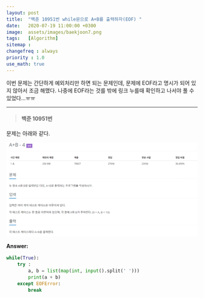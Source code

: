 ```yaml
---
layout: post
title:  "백준 10951번 while문으로 A+B를 출력하자(EOF) "
date:   2020-07-19 11:00:00 +0300
image:  assets/images/baekjoon7.png
tags:   [Algorithm]
sitemap :
changefreq : always
priority : 1.0
use_math: true
---
```


이번 문제는 간단하게 예외처리만 하면 되는 문제인데, 문제에 EOF라고 명시가 되어 있지 않아서 조금 해맸다. 나중에 EOF라는 것를 밖에 링크 누를때 확인하고 나서야 풀 수 있었다...ㅠㅠ

----------

> #### 백준 10951번 

문제는 아래와 같다.

<center><img src="../assets/images/baekjoon7.png" ></center>

**Answer:**

```python 
while(True):
    try :
        a, b = list(map(int, input().split(' ')))
        print(a + b)
    except EOFError:
        break
```
